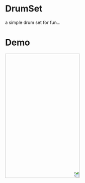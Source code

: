 # DrumSet
a simple drum set for fun...

# Demo

<img src="https://github.com/Avinash-dev-code/DrumSet/blob/master/demo.gif" width=240 height=400 style="transform:rotate(180deg);"/>
